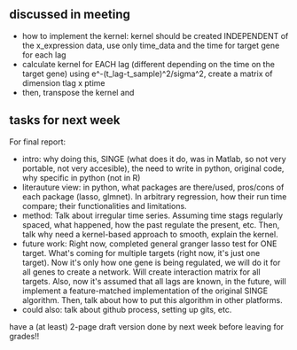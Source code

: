 ## discussed in meeting
- how to implement the kernel: kernel should be created INDEPENDENT of the x_expression data, use only time_data and the time for target gene for each lag
- calculate kernel for EACH lag (different depending on the time on the target gene) using e^-(t_lag-t_sample)^2/sigma^2, create a matrix of dimension tlag x ptime
- then, transpose the kernel and 


## tasks for next week

For final report:
- intro: why doing this, SINGE (what does it do, was in Matlab, so not very portable, not very accesible), the need to write in python, original code, why specific in python (not in R)
- literauture view: in python, what packages are there/used, pros/cons of each package (lasso, glmnet). In arbitrary regression, how their run time compare; their functionalities and limitations. 
- method: Talk about irregular time series. Assuming time stags regularly spaced, what happened, how the past regulate the present, etc. Then, talk why need a kernel-based approach to smooth, explain the kernel. 
- future work: Right now, completed general granger lasso test for ONE target. What's coming for multiple targets (right now, it's just one target). Now it's only how one gene is being regulated, we will do it for all genes to create a network. Will create interaction matrix for all targets. Also, now it's assumed that all lags are known, in the future, will implement a feature-matched implementation of the original SINGE algorithm. Then, talk about how to put this algorithm in other platforms.
- could also: talk about github process, setting up gits, etc.

have a (at least) 2-page draft version done by next week before leaving for grades!!
